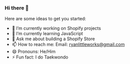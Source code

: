 ### Hi there 👋


Here are some ideas to get you started:

- 🔭 I’m currently working on Shopify projects
- 🌱 I’m currently learning JavaScript
- 💬 Ask me about building a Shopify Store
- 📫 How to reach me: Email: ryanlittleworks@gmail.com
- 😄 Pronouns: He/Him
- ⚡ Fun fact: I do Taekwondo
